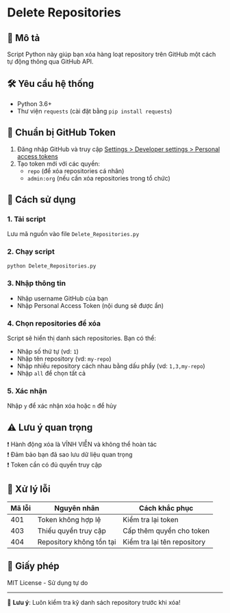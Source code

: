 # Delete Repositories

## 📌 Mô tả
Script Python này giúp bạn xóa hàng loạt repository trên GitHub một cách tự động thông qua GitHub API.

## 🛠️ Yêu cầu hệ thống
- Python 3.6+
- Thư viện `requests` (cài đặt bằng `pip install requests`)

## 🔐 Chuẩn bị GitHub Token
1. Đăng nhập GitHub và truy cập [Settings > Developer settings > Personal access tokens](https://github.com/settings/tokens)
2. Tạo token mới với các quyền:
   - `repo` (để xóa repositories cá nhân)
   - `admin:org` (nếu cần xóa repositories trong tổ chức)

## 🚀 Cách sử dụng

### 1. Tải script
Lưu mã nguồn vào file `Delete_Repositories.py`

### 2. Chạy script
```bash
python Delete_Repositories.py
```

### 3. Nhập thông tin
- Nhập username GitHub của bạn
- Nhập Personal Access Token (nội dung sẽ được ẩn)

### 4. Chọn repositories để xóa
Script sẽ hiển thị danh sách repositories. Bạn có thể:
- Nhập số thứ tự (vd: `1`)
- Nhập tên repository (vd: `my-repo`)
- Nhập nhiều repository cách nhau bằng dấu phẩy (vd: `1,3,my-repo`)
- Nhập `all` để chọn tất cả

### 5. Xác nhận
Nhập `y` để xác nhận xóa hoặc `n` để hủy

## ⚠️ Lưu ý quan trọng
❗ Hành động xóa là VĨNH VIỄN và không thể hoàn tác  
❗ Đảm bảo bạn đã sao lưu dữ liệu quan trọng  
❗ Token cần có đủ quyền truy cập  

## 🐛 Xử lý lỗi
| Mã lỗi | Nguyên nhân | Cách khắc phục |
|--------|------------|----------------|
| 401 | Token không hợp lệ | Kiểm tra lại token |
| 403 | Thiếu quyền truy cập | Cấp thêm quyền cho token |
| 404 | Repository không tồn tại | Kiểm tra lại tên repository |

## 📜 Giấy phép
MIT License - Sử dụng tự do

---

📌 **Lưu ý**: Luôn kiểm tra kỹ danh sách repository trước khi xóa!